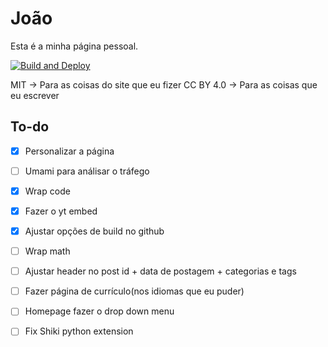 # João

Esta é a minha página pessoal.

[![Build and Deploy](https://github.com/JoaoVCMiranda/JoaoVCMiranda.github.io/actions/workflows/pages-deploy.yml/badge.svg)](https://github.com/JoaoVCMiranda/JoaoVCMiranda.github.io/actions/workflows/pages-deploy.yml)

MIT -> Para as coisas do site que eu fizer
CC BY 4.0 -> Para as coisas que eu escrever 

## To-do

- [X] Personalizar a página
- [ ] Umami para análisar o tráfego
- [X] Wrap code
- [X] Fazer o yt embed
- [X] Ajustar opções de build no github
- [ ] Wrap math
- [ ] Ajustar header no post id + data de postagem + categorias e tags
- [ ] Fazer página de currículo(nos idiomas que eu puder)
- [ ] Homepage fazer o drop down menu
- [ ] Fix Shiki python extension


